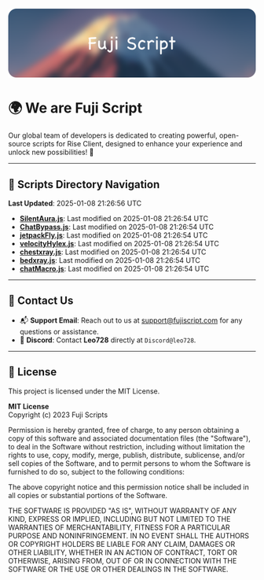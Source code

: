 ![Banner](.github/b.webp)

# 🌍 **We are Fuji Script**

Our global team of developers is dedicated to creating powerful, open-source scripts for Rise Client, designed to enhance your experience and unlock new possibilities! 🌟

---
<!-- SCRIPTS_NAVIGATION_START -->
## 📂 **Scripts Directory Navigation**

**Last Updated**: 2025-01-08 21:26:56 UTC

- **[SilentAura.js](scripts/SilentAura.js)**: Last modified on 2025-01-08 21:26:54 UTC
- **[ChatBypass.js](scripts/ChatBypass.js)**: Last modified on 2025-01-08 21:26:54 UTC
- **[jetpackFly.js](scripts/jetpackFly.js)**: Last modified on 2025-01-08 21:26:54 UTC
- **[velocityHylex.js](scripts/velocityHylex.js)**: Last modified on 2025-01-08 21:26:54 UTC
- **[chestxray.js](scripts/chestxray.js)**: Last modified on 2025-01-08 21:26:54 UTC
- **[bedxray.js](scripts/bedxray.js)**: Last modified on 2025-01-08 21:26:54 UTC
- **[chatMacro.js](scripts/chatMacro.js)**: Last modified on 2025-01-08 21:26:54 UTC

<!-- SCRIPTS_NAVIGATION_END -->

---

## 💬 **Contact Us**  
- 📬 **Support Email**: Reach out to us at [support@fujiscript.com](mailto:support@fujiscript.com) for any questions or assistance.  
- 💬 **Discord**: Contact **Leo728** directly at `Discord@leo728`.

---

## 📜 **License**

This project is licensed under the MIT License.  

**MIT License**  
Copyright (c) 2023 Fuji Scripts  

Permission is hereby granted, free of charge, to any person obtaining a copy of this software and associated documentation files (the "Software"), to deal in the Software without restriction, including without limitation the rights to use, copy, modify, merge, publish, distribute, sublicense, and/or sell copies of the Software, and to permit persons to whom the Software is furnished to do so, subject to the following conditions:  

The above copyright notice and this permission notice shall be included in all copies or substantial portions of the Software.  

THE SOFTWARE IS PROVIDED "AS IS", WITHOUT WARRANTY OF ANY KIND, EXPRESS OR IMPLIED, INCLUDING BUT NOT LIMITED TO THE WARRANTIES OF MERCHANTABILITY, FITNESS FOR A PARTICULAR PURPOSE AND NONINFRINGEMENT. IN NO EVENT SHALL THE AUTHORS OR COPYRIGHT HOLDERS BE LIABLE FOR ANY CLAIM, DAMAGES OR OTHER LIABILITY, WHETHER IN AN ACTION OF CONTRACT, TORT OR OTHERWISE, ARISING FROM, OUT OF OR IN CONNECTION WITH THE SOFTWARE OR THE USE OR OTHER DEALINGS IN THE SOFTWARE.  
